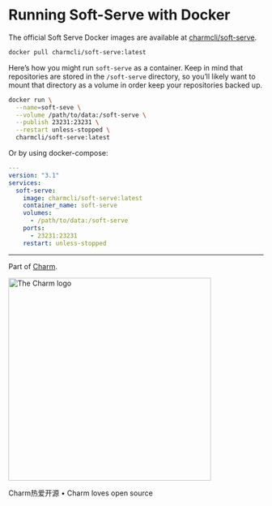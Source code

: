 # Running Soft-Serve with Docker

The official Soft Serve Docker images are available at [charmcli/soft-serve][docker].

```sh
docker pull charmcli/soft-serve:latest
```

Here’s how you might run `soft-serve` as a container.  Keep in mind that
repositories are stored in the `/soft-serve` directory, so you’ll likely want
to mount that directory as a volume in order keep your repositories backed up.

```sh
docker run \
  --name=soft-seve \
  --volume /path/to/data:/soft-serve \
  --publish 23231:23231 \
  --restart unless-stopped \
  charmcli/soft-serve:latest
```

Or by using docker-compose:

```yaml
---
version: "3.1"
services:
  soft-serve:
    image: charmcli/soft-serve:latest
    container_name: soft-serve
    volumes:
      - /path/to/data:/soft-serve
    ports:
      - 23231:23231
    restart: unless-stopped
```

[docker]: https://hub.docker.com/r/charmcli/soft-serve

***

Part of [Charm](https://charm.sh).

<a href="https://charm.sh/"><img alt="The Charm logo" src="https://stuff.charm.sh/charm-badge-unrounded.jpg" width="400"></a>

Charm热爱开源 • Charm loves open source
